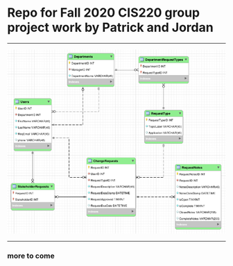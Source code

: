 # Repo for Fall 2020 CIS220 group project work by Patrick and Jordan

--- 

![I ERD it from a friend](./assets/ERD.png)

--- 

### more to come